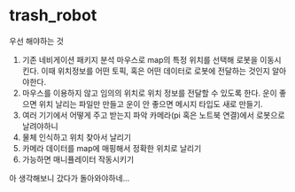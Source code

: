 # trash_robot

우선 해야하는 것

1. 기존 네비게이션 패키지 분석
마우스로 map의 특정 위치를 선택해 로봇을 이동시킨다. 
이때 위치정보를 어떤 토픽, 혹은 어떤 데이터로 로봇에 전달하는 것인지 알아야한다.
2. 마우스를 이용하지 않고 임의의 위치로 위치 정보를 전달할 수 있도록 한다.
운이 좋으면 위치 날리는 파일만 만들고
운이 안 좋으면 메시지 타입도 새로 만들기.
3. 여러 기기에서 어떻게 주고 받는지 파악
카메라(pi 혹은 노트북 연결)에서 로봇으로 날려야하니
4. 물체 인식하고 위치 찾아서 날리기
5. 카메라 데이터를 map에 매핑해서 정확한 위치로 날리기
6. 가능하면 매니퓰레이터 작동시키기

아 생각해보니 갔다가 돌아와야하네...
